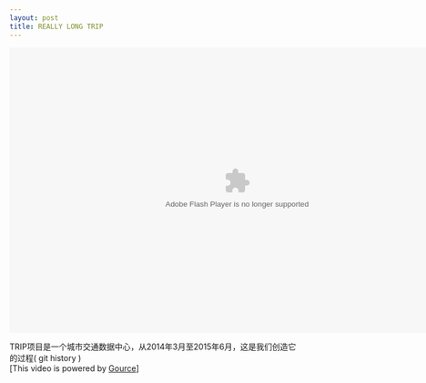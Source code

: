 ```yaml
---
layout: post
title: REALLY LONG TRIP
---
```


<embed src="http://player.youku.com/player.php/sid/XMTI1NDMzNTU0MA==/v.swf" allowFullScreen="true" quality="high" width="800" height="500" align="middle" allowScriptAccess="always" type="application/x-shockwave-flash"></embed>

TRIP项目是一个城市交通数据中心，从2014年3月至2015年6月，这是我们创造它的过程( git history )    
[This video is powered by [Gource](https://github.com/acaudwell/Gource)]